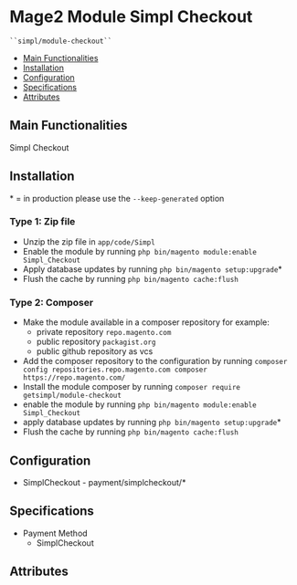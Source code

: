 # Mage2 Module Simpl Checkout

    ``simpl/module-checkout``

 - [Main Functionalities](#markdown-header-main-functionalities)
 - [Installation](#markdown-header-installation)
 - [Configuration](#markdown-header-configuration)
 - [Specifications](#markdown-header-specifications)
 - [Attributes](#markdown-header-attributes)


## Main Functionalities
Simpl Checkout

## Installation
\* = in production please use the `--keep-generated` option

### Type 1: Zip file

 - Unzip the zip file in `app/code/Simpl`
 - Enable the module by running `php bin/magento module:enable Simpl_Checkout`
 - Apply database updates by running `php bin/magento setup:upgrade`\*
 - Flush the cache by running `php bin/magento cache:flush`

### Type 2: Composer

 - Make the module available in a composer repository for example:
    - private repository `repo.magento.com`
    - public repository `packagist.org`
    - public github repository as vcs
 - Add the composer repository to the configuration by running `composer config repositories.repo.magento.com composer https://repo.magento.com/`
 - Install the module composer by running `composer require getsimpl/module-checkout`
 - enable the module by running `php bin/magento module:enable Simpl_Checkout`
 - apply database updates by running `php bin/magento setup:upgrade`\*
 - Flush the cache by running `php bin/magento cache:flush`


## Configuration

 - SimplCheckout - payment/simplcheckout/*


## Specifications

 - Payment Method
	- SimplCheckout


## Attributes



